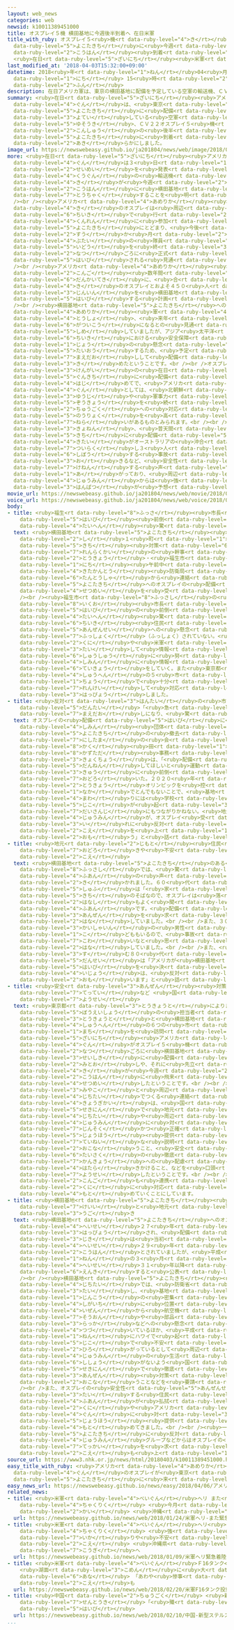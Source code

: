 ```yaml
---
layout: web_news
categories: web
newsid: k10011389451000
title: オスプレイ５機 横田基地に今週後半到着へ 在日米軍
title_with_ruby: オスプレイ５<ruby>機<rt data-ruby-level="4">き</rt></ruby> <ruby>横田基地<rt
  data-ruby-level="5">よこたきち</rt></ruby>に<ruby>今週<rt data-ruby-level="2">こんしゅう</rt></ruby><ruby>後半<rt
  data-ruby-level="2">こうはん</rt></ruby><ruby>到着<rt data-ruby-level="7">とうちゃく</rt></ruby>へ
  <ruby>在日<rt data-ruby-level="5">ざいにち</rt></ruby><ruby>米軍<rt data-ruby-level="4">べいぐん</rt></ruby>
last_modified_at: '2018-04-03T15:32:00+09:00'
datetime: 2018<ruby>年<rt data-ruby-level="1">ねん</rt></ruby>04<ruby>月<rt data-ruby-level="1">がつ</rt></ruby>03<ruby>日<rt
  data-ruby-level="1">にち</rt></ruby> 15<ruby>時<rt data-ruby-level="2">じ</rt></ruby>32<ruby>分<rt
  data-ruby-level="2">ふん</rt></ruby>
description: 在日アメリカ軍は、東京の横田基地に配備を予定している空軍の輸送機、ＣＶ２２オスプレイ５機が今週の後半に横田基地に到着することを明らかにしました。
summary: <ruby>在日<rt data-ruby-level="5">ざいにち</rt></ruby><ruby>アメリカ<rt data-ruby-level="4">あめりか</rt></ruby><ruby>軍<rt
  data-ruby-level="4">ぐん</rt></ruby>は、<ruby>東京<rt data-ruby-level="2">とうきょう</rt></ruby>の<ruby>横田基地<rt
  data-ruby-level="5">よこたきち</rt></ruby>に<ruby>配備<rt data-ruby-level="5">はいび</rt></ruby>を<ruby>予定<rt
  data-ruby-level="3">よてい</rt></ruby>している<ruby>空軍<rt data-ruby-level="4">くうぐん</rt></ruby>の<ruby>輸送機<rt
  data-ruby-level="5">ゆそうき</rt></ruby>、ＣＶ２２オスプレイ５<ruby>機<rt data-ruby-level="4">き</rt></ruby>が<ruby>今週<rt
  data-ruby-level="2">こんしゅう</rt></ruby>の<ruby>後半<rt data-ruby-level="2">こうはん</rt></ruby>に<ruby>横田基地<rt
  data-ruby-level="5">よこたきち</rt></ruby>に<ruby>到着<rt data-ruby-level="7">とうちゃく</rt></ruby>することを<ruby>明<rt
  data-ruby-level="2">あき</rt></ruby>らかにしました。
image_url: https://newswebeasy.github.io/ja201804/news/web/image/2018/04/03/K10011389451_1804031808_1804031831_01_03.jpg
more: <ruby>在日<rt data-ruby-level="5">ざいにち</rt></ruby><ruby>アメリカ<rt data-ruby-level="4">あめりか</rt></ruby><ruby>軍<rt
  data-ruby-level="4">ぐん</rt></ruby>は３<ruby>日<rt data-ruby-level="1">にち</rt></ruby><ruby>声明<rt
  data-ruby-level="2">せいめい</rt></ruby>を<ruby>発表<rt data-ruby-level="3">はっぴょう</rt></ruby>し、<ruby>空軍<rt
  data-ruby-level="4">くうぐん</rt></ruby>の<ruby>輸送機<rt data-ruby-level="5">ゆそうき</rt></ruby>ＣＶ２２オスプレイ５<ruby>機<rt
  data-ruby-level="4">き</rt></ruby>が<ruby>今週<rt data-ruby-level="2">こんしゅう</rt></ruby>の<ruby>後半<rt
  data-ruby-level="2">こうはん</rt></ruby>に<ruby>横田基地<rt data-ruby-level="5">よこたきち</rt></ruby>に<ruby>到着<rt
  data-ruby-level="7">とうちゃく</rt></ruby>することを<ruby>明<rt data-ruby-level="2">あき</rt></ruby>らかにしました。<br
  /><br /><ruby>アメリカ<rt data-ruby-level="4">あめりか</rt></ruby><ruby>軍<rt data-ruby-level="4">ぐん</rt></ruby>などによりますと、５<ruby>機<rt
  data-ruby-level="4">き</rt></ruby>のオスプレイは<ruby>周辺<rt data-ruby-level="4">しゅうへん</rt></ruby><ruby>地域<rt
  data-ruby-level="6">ちいき</rt></ruby>で<ruby>行<rt data-ruby-level="2">おこな</rt></ruby>われる<ruby>訓練<rt
  data-ruby-level="4">くんれん</rt></ruby>に<ruby>参加<rt data-ruby-level="4">さんか</rt></ruby>したあとも<ruby>横田基地<rt
  data-ruby-level="5">よこたきち</rt></ruby>にとどまり、<ruby>今後<rt data-ruby-level="2">こんご</rt></ruby>、<ruby>数<rt
  data-ruby-level="2">すう</rt></ruby>か<ruby>月<rt data-ruby-level="2">げつ</rt></ruby>かけて<ruby>部隊<rt
  data-ruby-level="4">ぶたい</rt></ruby>の<ruby>隊員<rt data-ruby-level="4">たいいん</rt></ruby>の<ruby>移動<rt
  data-ruby-level="5">いどう</rt></ruby>を<ruby>終<rt data-ruby-level="3">お</rt></ruby>え、ことし<ruby>夏<rt
  data-ruby-level="2">なつ</rt></ruby>ごろに<ruby>正式<rt data-ruby-level="3">せいしき</rt></ruby>に<ruby>配備<rt
  data-ruby-level="5">はいび</rt></ruby>される<ruby>見通<rt data-ruby-level="2">みとお</rt></ruby>しだということです。<br
  /><br /><ruby>アメリカ<rt data-ruby-level="4">あめりか</rt></ruby><ruby>軍<rt data-ruby-level="4">ぐん</rt></ruby>は<ruby>今後<rt
  data-ruby-level="2">こんご</rt></ruby><ruby>数年間<rt data-ruby-level="2">すうねんかん</rt></ruby>で<ruby>段階的<rt
  data-ruby-level="6">だんかいてき</rt></ruby>に、<ruby>合<rt data-ruby-level="2">あ</rt></ruby>わせて１０<ruby>機<rt
  data-ruby-level="4">き</rt></ruby>のオスプレイとおよそ４５０<ruby>人<rt data-ruby-level="1">にん</rt></ruby>の<ruby>人員<rt
  data-ruby-level="3">じんいん</rt></ruby>を<ruby>横田基地<rt data-ruby-level="5">よこたきち</rt></ruby>へ<ruby>配備<rt
  data-ruby-level="5">はいび</rt></ruby>する<ruby>計画<rt data-ruby-level="2">けいかく</rt></ruby>です。<br
  /><br /><ruby>横田基地<rt data-ruby-level="5">よこたきち</rt></ruby>へのオスプレイの<ruby>配備<rt data-ruby-level="5">はいび</rt></ruby>について<ruby>アメリカ<rt
  data-ruby-level="4">あめりか</rt></ruby><ruby>軍<rt data-ruby-level="4">ぐん</rt></ruby>は<ruby>当初<rt
  data-ruby-level="4">とうしょ</rt></ruby>、<ruby>来年<rt data-ruby-level="2">らいねん</rt></ruby>１０<ruby>月以降<rt
  data-ruby-level="6">がついこう</rt></ruby>になるとの<ruby>見通<rt data-ruby-level="2">みとお</rt></ruby>しを<ruby>示<rt
  data-ruby-level="5">しめ</rt></ruby>していましたが、アジア<ruby>太平洋<rt data-ruby-level="3">たいへいよう</rt></ruby><ruby>地域<rt
  data-ruby-level="6">ちいき</rt></ruby>における<ruby>安全保障<rt data-ruby-level="6">あんぜんほしょう</rt></ruby><ruby>上<rt
  data-ruby-level="1">じょう</rt></ruby>の<ruby>懸念<rt data-ruby-level="7">けねん</rt></ruby>に<ruby>対応<rt
  data-ruby-level="5">たいおう</rt></ruby>するため、<ruby>予定<rt data-ruby-level="3">よてい</rt></ruby>を<ruby>前倒<rt
  data-ruby-level="7">まえだお</rt></ruby>しして<ruby>配備<rt data-ruby-level="5">はいび</rt></ruby>を<ruby>決<rt
  data-ruby-level="3">き</rt></ruby>めたということです。<br /><br />オスプレイが<ruby>沖縄<rt data-ruby-level="7">おきなわ</rt></ruby><ruby>県外<rt
  data-ruby-level="3">けんがい</rt></ruby>の<ruby>在日<rt data-ruby-level="5">ざいにち</rt></ruby>アメリカ<ruby>軍基地<rt
  data-ruby-level="5">ぐんきち</rt></ruby>に<ruby>配備<rt data-ruby-level="5">はいび</rt></ruby>されるのは<ruby>初<rt
  data-ruby-level="4">はじ</rt></ruby>めてで、<ruby>アメリカ<rt data-ruby-level="4">あめりか</rt></ruby><ruby>軍<rt
  data-ruby-level="4">ぐん</rt></ruby>としては、<ruby>北朝鮮<rt data-ruby-level="7">きたちょうせん</rt></ruby><ruby>有事<rt
  data-ruby-level="3">ゆうじ</rt></ruby>や<ruby>軍事力<rt data-ruby-level="4">ぐんじりょく</rt></ruby>の<ruby>増強<rt
  data-ruby-level="5">ぞうきょう</rt></ruby>を<ruby>続<rt data-ruby-level="4">つづ</rt></ruby>ける<ruby>中国<rt
  data-ruby-level="2">ちゅうごく</rt></ruby>への<ruby>対応<rt data-ruby-level="5">たいおう</rt></ruby><ruby>能力<rt
  data-ruby-level="5">のうりょく</rt></ruby>を<ruby>高<rt data-ruby-level="2">たか</rt></ruby>める<ruby>狙<rt
  data-ruby-level="7">ねら</rt></ruby>いがあるものとみられます。<br /><br /><ruby>一方<rt data-ruby-level="2">いっぽう</rt></ruby>、オスプレイをめぐっては、<ruby>去年<rt
  data-ruby-level="3">きょねん</rt></ruby>、<ruby>普天間<rt data-ruby-level="7">ふてんま</rt></ruby><ruby>基地<rt
  data-ruby-level="5">きち</rt></ruby>に<ruby>配備<rt data-ruby-level="5">はいび</rt></ruby>されている<ruby>機体<rt
  data-ruby-level="4">きたい</rt></ruby>がオーストラリアの<ruby>沖合<rt data-ruby-level="7">おきあい</rt></ruby>で<ruby>墜落<rt
  data-ruby-level="7">ついらく</rt></ruby>し３<ruby>人<rt data-ruby-level="1">にん</rt></ruby>が<ruby>死亡<rt
  data-ruby-level="6">しぼう</rt></ruby>する<ruby>事故<rt data-ruby-level="5">じこ</rt></ruby>が<ruby>起<rt
  data-ruby-level="3">お</rt></ruby>きるなど、<ruby>安全性<rt data-ruby-level="5">あんぜんせい</rt></ruby>を<ruby>懸念<rt
  data-ruby-level="7">けねん</rt></ruby>する<ruby>声<rt data-ruby-level="2">こえ</rt></ruby>も<ruby>上<rt
  data-ruby-level="1">あ</rt></ruby>がっており、<ruby>周辺<rt data-ruby-level="4">しゅうへん</rt></ruby><ruby>住民<rt
  data-ruby-level="4">じゅうみん</rt></ruby>からは<ruby>強<rt data-ruby-level="2">つよ</rt></ruby>い<ruby>反発<rt
  data-ruby-level="3">はんぱつ</rt></ruby>が<ruby>予想<rt data-ruby-level="3">よそう</rt></ruby>されます。
movie_url: https://newswebeasy.github.io/ja201804/news/web/movie/2018/04/03/k10011389451_201804031808_201804031831.mp4
voice_url: https://newswebeasy.github.io/ja201804/news/web/voice/2018/04/03/k10011389451_201804031808_201804031831.mp3
body:
- title: <ruby>福生<rt data-ruby-level="8">ふっさ</rt></ruby><ruby>市長<rt data-ruby-level="2">しちょう</rt></ruby>「<ruby>配備<rt
    data-ruby-level="5">はいび</rt></ruby><ruby>前倒<rt data-ruby-level="7">まえだお</rt></ruby>しに<ruby>大変<rt
    data-ruby-level="4">たいへん</rt></ruby><ruby>驚<rt data-ruby-level="7">おどろ</rt></ruby>き」
  text: <ruby>横田基地<rt data-ruby-level="5">よこたきち</rt></ruby><ruby>周辺<rt data-ruby-level="4">しゅうへん</rt></ruby>の５<ruby>市<rt
    data-ruby-level="2">し</rt></ruby>１<ruby>町<rt data-ruby-level="1">ちょう</rt></ruby>でつくる<ruby>基地<rt
    data-ruby-level="5">きち</rt></ruby><ruby>対策<rt data-ruby-level="6">たいさく</rt></ruby><ruby>連絡会<rt
    data-ruby-level="7">れんらくかい</rt></ruby>の<ruby>幹事<rt data-ruby-level="5">かんじ</rt></ruby>である<ruby>東京<rt
    data-ruby-level="2">とうきょう</rt></ruby>・<ruby>福生市<rt data-ruby-level="8">ふっさし</rt></ruby>によりますと、３<ruby>日<rt
    data-ruby-level="1">にち</rt></ruby><ruby>午前中<rt data-ruby-level="2">ごぜんちゅう</rt></ruby>に<ruby>北関東<rt
    data-ruby-level="4">きたかんとう</rt></ruby><ruby>防衛局<rt data-ruby-level="5">ぼうえいきょく</rt></ruby>の<ruby>担当者<rt
    data-ruby-level="6">たんとうしゃ</rt></ruby>から<ruby>連絡<rt data-ruby-level="7">れんらく</rt></ruby>があり、<ruby>横田基地<rt
    data-ruby-level="5">よこたきち</rt></ruby>へのオスプレイの<ruby>配備<rt data-ruby-level="5">はいび</rt></ruby>について<ruby>説明<rt
    data-ruby-level="4">せつめい</rt></ruby>を<ruby>受<rt data-ruby-level="3">う</rt></ruby>けたということです。<br
    /><br /><ruby>福生市<rt data-ruby-level="8">ふっさし</rt></ruby>の<ruby>加藤<rt data-ruby-level="7">かとう</rt></ruby><ruby>育男<rt
    data-ruby-level="8">いくお</rt></ruby><ruby>市長<rt data-ruby-level="2">しちょう</rt></ruby>は「<ruby>配備<rt
    data-ruby-level="5">はいび</rt></ruby>の<ruby>前倒<rt data-ruby-level="7">まえだお</rt></ruby>しに<ruby>大変<rt
    data-ruby-level="4">たいへん</rt></ruby><ruby>驚<rt data-ruby-level="7">おどろ</rt></ruby>いている。<ruby>地域<rt
    data-ruby-level="6">ちいき</rt></ruby><ruby>住民<rt data-ruby-level="4">じゅうみん</rt></ruby>のオスプレイの<ruby>安全性<rt
    data-ruby-level="5">あんぜんせい</rt></ruby>への<ruby>懸念<rt data-ruby-level="7">けねん</rt></ruby>は<ruby>払拭<rt
    data-ruby-level="7">ふっしょく</rt></ruby>（ふっしょく）されていない。<ruby>今後<rt data-ruby-level="2">こんご</rt></ruby>も<ruby>国<rt
    data-ruby-level="2">くに</rt></ruby>や<ruby>米軍<rt data-ruby-level="4">べいぐん</rt></ruby>に<ruby>対<rt
    data-ruby-level="3">たい</rt></ruby>して<ruby>情報<rt data-ruby-level="5">じょうほう</rt></ruby><ruby>収集<rt
    data-ruby-level="6">しゅうしゅう</rt></ruby>に<ruby>努<rt data-ruby-level="4">つと</rt></ruby>め<ruby>市民<rt
    data-ruby-level="4">しみん</rt></ruby>に<ruby>情報<rt data-ruby-level="5">じょうほう</rt></ruby><ruby>提供<rt
    data-ruby-level="6">ていきょう</rt></ruby>をしていく。また<ruby>東京都<rt data-ruby-level="3">とうきょうと</rt></ruby>や<ruby>周辺<rt
    data-ruby-level="4">しゅうへん</rt></ruby>の５<ruby>市<rt data-ruby-level="2">し</rt></ruby>１<ruby>町<rt
    data-ruby-level="1">ちょう</rt></ruby>で<ruby>十分<rt data-ruby-level="2">じゅうぶん</rt></ruby>に<ruby>連携<rt
    data-ruby-level="7">れんけい</rt></ruby>して<ruby>対応<rt data-ruby-level="5">たいおう</rt></ruby>する」というコメントを<ruby>発表<rt
    data-ruby-level="3">はっぴょう</rt></ruby>しました。
- title: <ruby>反対<rt data-ruby-level="3">はんたい</rt></ruby>の<ruby>市民<rt data-ruby-level="4">しみん</rt></ruby><ruby>団体<rt
    data-ruby-level="5">だんたい</rt></ruby>「<ruby>急<rt data-ruby-level="3">きゅう</rt></ruby>に<ruby>前倒<rt
    data-ruby-level="7">まえだお</rt></ruby>しになり、<ruby>驚<rt data-ruby-level="7">おどろ</rt></ruby>いた」
  text: オスプレイの<ruby>配備<rt data-ruby-level="5">はいび</rt></ruby>に<ruby>反対<rt data-ruby-level="3">はんたい</rt></ruby>してきた<ruby>市民<rt
    data-ruby-level="4">しみん</rt></ruby><ruby>団体<rt data-ruby-level="5">だんたい</rt></ruby>「<ruby>横田基地<rt
    data-ruby-level="5">よこたきち</rt></ruby>の<ruby>撤去<rt data-ruby-level="7">てっきょ</rt></ruby>をめざす<ruby>西多摩<rt
    data-ruby-level="7">にしたま</rt></ruby>の<ruby>会<rt data-ruby-level="2">かい</rt></ruby>」の<ruby>寉<rt
    data-ruby-level="8">かく</rt></ruby><ruby>田<rt data-ruby-level="1">た</rt></ruby><ruby>一忠<rt
    data-ruby-level="8">かずただ</rt></ruby><ruby>事務<rt data-ruby-level="5">じむ</rt></ruby><ruby>局長<rt
    data-ruby-level="3">きょくちょう</rt></ruby>は、「<ruby>配備<rt data-ruby-level="5">はいび</rt></ruby>を<ruby>断念<rt
    data-ruby-level="5">だんねん</rt></ruby>してほしいと<ruby>運動<rt data-ruby-level="3">うんどう</rt></ruby>してきたが、<ruby>急<rt
    data-ruby-level="3">きゅう</rt></ruby>に<ruby>前倒<rt data-ruby-level="7">まえだお</rt></ruby>しになり、<ruby>驚<rt
    data-ruby-level="7">おどろ</rt></ruby>いた。２０２０<ruby>年<rt data-ruby-level="1">ねん</rt></ruby>に<ruby>東京<rt
    data-ruby-level="2">とうきょう</rt></ruby>オリンピックを<ruby>控<rt data-ruby-level="7">ひか</rt></ruby>える<ruby>中<rt
    data-ruby-level="1">なか</rt></ruby>でとんでもないことで、<ruby>基地<rt data-ruby-level="5">きち</rt></ruby>の<ruby>周<rt
    data-ruby-level="4">まわ</rt></ruby>りには<ruby>学校<rt data-ruby-level="1">がっこう</rt></ruby>などもあり、<ruby>事故<rt
    data-ruby-level="5">じこ</rt></ruby>が<ruby>起<rt data-ruby-level="3">お</rt></ruby>きれば<ruby>大惨事<rt
    data-ruby-level="7">だいさんじ</rt></ruby>にもつながりかねない。<ruby>地元<rt data-ruby-level="2">じもと</rt></ruby>の<ruby>住民<rt
    data-ruby-level="4">じゅうみん</rt></ruby>が、オスプレイ<ruby>受<rt data-ruby-level="3">う</rt></ruby>け<ruby>入<rt
    data-ruby-level="3">い</rt></ruby>れに<ruby>反対<rt data-ruby-level="3">はんたい</rt></ruby>の<ruby>声<rt
    data-ruby-level="2">こえ</rt></ruby>を<ruby>上<rt data-ruby-level="1">あ</rt></ruby>げていかなければならないと<ruby>思<rt
    data-ruby-level="2">おも</rt></ruby>う」と<ruby>話<rt data-ruby-level="2">はな</rt></ruby>していました。
- title: <ruby>地元<rt data-ruby-level="2">じもと</rt></ruby><ruby>住民<rt data-ruby-level="4">じゅうみん</rt></ruby>から<ruby>驚<rt
    data-ruby-level="7">おどろ</rt></ruby>きや<ruby>不安<rt data-ruby-level="4">ふあん</rt></ruby>の<ruby>声<rt
    data-ruby-level="2">こえ</rt></ruby>
  text: <ruby>横田基地<rt data-ruby-level="5">よこたきち</rt></ruby>のある<ruby>東京<rt data-ruby-level="2">とうきょう</rt></ruby>・<ruby>福生市<rt
    data-ruby-level="8">ふっさし</rt></ruby>では、<ruby>驚<rt data-ruby-level="7">おどろ</rt></ruby>きや<ruby>不安<rt
    data-ruby-level="4">ふあん</rt></ruby>の<ruby>声<rt data-ruby-level="2">こえ</rt></ruby>が<ruby>聞<rt
    data-ruby-level="2">き</rt></ruby>かれました。６０<ruby>代<rt data-ruby-level="3">だい</rt></ruby>の<ruby>主婦<rt
    data-ruby-level="5">しゅふ</rt></ruby>は「<ruby>家<rt data-ruby-level="2">いえ</rt></ruby>が<ruby>基地<rt
    data-ruby-level="5">きち</rt></ruby>のそばなので、オスプレイは<ruby>落<rt data-ruby-level="3">お</rt></ruby>ちるという<ruby>話<rt
    data-ruby-level="2">はなし</rt></ruby>もよく<ruby>聞<rt data-ruby-level="2">き</rt></ruby>くので<ruby>不安<rt
    data-ruby-level="4">ふあん</rt></ruby>です。<ruby>配備<rt data-ruby-level="5">はいび</rt></ruby>されるとすれば、<ruby>安全<rt
    data-ruby-level="3">あんぜん</rt></ruby>を<ruby>求<rt data-ruby-level="4">もと</rt></ruby>めたいです」と<ruby>話<rt
    data-ruby-level="2">はな</rt></ruby>していました。<br /><br />また、３０<ruby>代<rt data-ruby-level="3">だい</rt></ruby>の<ruby>会社員<rt
    data-ruby-level="3">かいしゃいん</rt></ruby>の<ruby>男性<rt data-ruby-level="5">だんせい</rt></ruby>は「<ruby>子<rt
    data-ruby-level="1">こ</rt></ruby>どももいるので、<ruby>事故<rt data-ruby-level="5">じこ</rt></ruby>があったら<ruby>怖<rt
    data-ruby-level="7">こわ</rt></ruby>いなと<ruby>思<rt data-ruby-level="2">おも</rt></ruby>います」と<ruby>話<rt
    data-ruby-level="2">はな</rt></ruby>していました。<br /><br />また、<ruby>基地<rt data-ruby-level="5">きち</rt></ruby>のそばに<ruby>住<rt
    data-ruby-level="3">す</rt></ruby>む８０<ruby>代<rt data-ruby-level="3">だい</rt></ruby>の<ruby>男性<rt
    data-ruby-level="5">だんせい</rt></ruby>は「アメリカが<ruby>横田基地<rt data-ruby-level="5">よこたきち</rt></ruby>への<ruby>配備<rt
    data-ruby-level="5">はいび</rt></ruby>を<ruby>決<rt data-ruby-level="3">き</rt></ruby>めた<ruby>以上<rt
    data-ruby-level="4">いじょう</rt></ruby>は、<ruby>反対<rt data-ruby-level="3">はんたい</rt></ruby>してもしかたないのかなと<ruby>思<rt
    data-ruby-level="2">おも</rt></ruby>います」と<ruby>話<rt data-ruby-level="2">はな</rt></ruby>していました。
- title: <ruby>安全<rt data-ruby-level="3">あんぜん</rt></ruby><ruby>対策<rt data-ruby-level="6">たいさく</rt></ruby><ruby>徹底<rt
    data-ruby-level="7">てってい</rt></ruby>など <ruby>国<rt data-ruby-level="2">くに</rt></ruby>に<ruby>要請<rt
    data-ruby-level="7">ようせい</rt></ruby>
  text: <ruby>東京都<rt data-ruby-level="3">とうきょうと</rt></ruby>によりますと、３<ruby>日午前<rt data-ruby-level="2">にちごぜん</rt></ruby>、<ruby>防衛省<rt
    data-ruby-level="5">ぼうえいしょう</rt></ruby>の<ruby>担当者<rt data-ruby-level="6">たんとうしゃ</rt></ruby>が<ruby>東京都<rt
    data-ruby-level="3">とうきょうと</rt></ruby>と<ruby>横田基地<rt data-ruby-level="5">よこたきち</rt></ruby><ruby>周辺<rt
    data-ruby-level="4">しゅうへん</rt></ruby>の６つの<ruby>市<rt data-ruby-level="2">し</rt></ruby>や<ruby>町<rt
    data-ruby-level="1">まち</rt></ruby>を<ruby>訪問<rt data-ruby-level="6">ほうもん</rt></ruby>し、<ruby>在日<rt
    data-ruby-level="5">ざいにち</rt></ruby><ruby>アメリカ<rt data-ruby-level="4">あめりか</rt></ruby><ruby>軍<rt
    data-ruby-level="4">ぐん</rt></ruby>がオスプレイ５<ruby>機<rt data-ruby-level="4">き</rt></ruby>をことし<ruby>夏<rt
    data-ruby-level="2">なつ</rt></ruby>ごろに<ruby>横田基地<rt data-ruby-level="5">よこたきち</rt></ruby>に<ruby>正式<rt
    data-ruby-level="3">せいしき</rt></ruby>に<ruby>配備<rt data-ruby-level="5">はいび</rt></ruby>する<ruby>見通<rt
    data-ruby-level="2">みとお</rt></ruby>しや、それに<ruby>先立<rt data-ruby-level="1">さきだ</rt></ruby>って５<ruby>機<rt
    data-ruby-level="4">き</rt></ruby>が<ruby>今週<rt data-ruby-level="2">こんしゅう</rt></ruby>の<ruby>後半<rt
    data-ruby-level="2">こうはん</rt></ruby>に<ruby>飛来<rt data-ruby-level="4">ひらい</rt></ruby>することを<ruby>説明<rt
    data-ruby-level="4">せつめい</rt></ruby>したということです。<br /><br />これに<ruby>対<rt data-ruby-level="3">たい</rt></ruby>し<ruby>都<rt
    data-ruby-level="3">みやこ</rt></ruby>と<ruby>周辺<rt data-ruby-level="4">しゅうへん</rt></ruby>の<ruby>自治体<rt
    data-ruby-level="4">じちたい</rt></ruby>でつくる<ruby>連絡<rt data-ruby-level="7">れんらく</rt></ruby><ruby>協議会<rt
    data-ruby-level="4">きょうぎかい</rt></ruby>は、<ruby>国<rt data-ruby-level="2">くに</rt></ruby>の<ruby>責任<rt
    data-ruby-level="5">せきにん</rt></ruby>で<ruby>地元<rt data-ruby-level="2">じもと</rt></ruby><ruby>自治体<rt
    data-ruby-level="4">じちたい</rt></ruby>や<ruby>周辺<rt data-ruby-level="4">しゅうへん</rt></ruby><ruby>住民<rt
    data-ruby-level="4">じゅうみん</rt></ruby>に<ruby>対<rt data-ruby-level="3">たい</rt></ruby>して<ruby>迅速<rt
    data-ruby-level="7">じんそく</rt></ruby>かつ<ruby>正確<rt data-ruby-level="5">せいかく</rt></ruby>な<ruby>情報<rt
    data-ruby-level="5">じょうほう</rt></ruby><ruby>提供<rt data-ruby-level="6">ていきょう</rt></ruby>や<ruby>丁寧<rt
    data-ruby-level="7">ていねい</rt></ruby>な<ruby>説明<rt data-ruby-level="4">せつめい</rt></ruby>を<ruby>行<rt
    data-ruby-level="2">おこな</rt></ruby>うこと、<ruby>安全<rt data-ruby-level="3">あんぜん</rt></ruby><ruby>対策<rt
    data-ruby-level="6">たいさく</rt></ruby>の<ruby>徹底<rt data-ruby-level="7">てってい</rt></ruby>と<ruby>環境<rt
    data-ruby-level="7">かんきょう</rt></ruby>への<ruby>配慮<rt data-ruby-level="7">はいりょ</rt></ruby>などをアメリカに<ruby>働<rt
    data-ruby-level="4">はたら</rt></ruby>きかけること、などを<ruby>口頭<rt data-ruby-level="2">こうとう</rt></ruby>で<ruby>要請<rt
    data-ruby-level="7">ようせい</rt></ruby>したということです。<br /><br /><ruby>協議会<rt data-ruby-level="4">きょうぎかい</rt></ruby>は<ruby>今後<rt
    data-ruby-level="2">こんご</rt></ruby>も<ruby>連携<rt data-ruby-level="7">れんけい</rt></ruby>して<ruby>国<rt
    data-ruby-level="2">くに</rt></ruby>に<ruby>対応<rt data-ruby-level="5">たいおう</rt></ruby>を<ruby>求<rt
    data-ruby-level="4">もと</rt></ruby>めていくことにしています。
- title: <ruby>横田基地<rt data-ruby-level="5">よこたきち</rt></ruby><ruby>配備<rt data-ruby-level="5">はいび</rt></ruby>の<ruby>経緯<rt
    data-ruby-level="7">けいい</rt></ruby>と<ruby>地元<rt data-ruby-level="2">じもと</rt></ruby>の<ruby>動<rt
    data-ruby-level="3">うご</rt></ruby>き
  text: <ruby>横田基地<rt data-ruby-level="5">よこたきち</rt></ruby>へのオスプレイの<ruby>配備<rt data-ruby-level="5">はいび</rt></ruby>は<ruby>平成<rt
    data-ruby-level="4">へいせい</rt></ruby>２７<ruby>年<rt data-ruby-level="1">ねん</rt></ruby>に<ruby>発表<rt
    data-ruby-level="3">はっぴょう</rt></ruby>され、<ruby>配備<rt data-ruby-level="5">はいび</rt></ruby>の<ruby>時期<rt
    data-ruby-level="3">じき</rt></ruby>は<ruby>当初<rt data-ruby-level="4">とうしょ</rt></ruby>、<ruby>平成<rt
    data-ruby-level="4">へいせい</rt></ruby>２９<ruby>年<rt data-ruby-level="1">ねん</rt></ruby>の<ruby>後半<rt
    data-ruby-level="2">こうはん</rt></ruby>とされていましたが、<ruby>平成<rt data-ruby-level="4">へいせい</rt></ruby>２９<ruby>年<rt
    data-ruby-level="1">ねん</rt></ruby>の３<ruby>月<rt data-ruby-level="1">がつ</rt></ruby>、<ruby>平成<rt
    data-ruby-level="4">へいせい</rt></ruby>３１<ruby>年以降<rt data-ruby-level="6">ねんいこう</rt></ruby>に<ruby>延期<rt
    data-ruby-level="6">えんき</rt></ruby>すると<ruby>公表<rt data-ruby-level="3">こうひょう</rt></ruby>されていました。<br
    /><br /><ruby>横田基地<rt data-ruby-level="5">よこたきち</rt></ruby><ruby>周辺<rt data-ruby-level="4">しゅうへん</rt></ruby>の<ruby>自治体<rt
    data-ruby-level="4">じちたい</rt></ruby>では、<ruby>防衛省<rt data-ruby-level="5">ぼうえいしょう</rt></ruby>などに<ruby>対<rt
    data-ruby-level="3">たい</rt></ruby>し、<ruby>基地<rt data-ruby-level="5">きち</rt></ruby>が<ruby>人口<rt
    data-ruby-level="1">じんこう</rt></ruby>の<ruby>密集<rt data-ruby-level="6">みっしゅう</rt></ruby>した<ruby>市街地<rt
    data-ruby-level="4">しがいち</rt></ruby>に<ruby>位置<rt data-ruby-level="4">いち</rt></ruby>していて<ruby>以前<rt
    data-ruby-level="4">いぜん</rt></ruby>から<ruby>航空機<rt data-ruby-level="4">こうくうき</rt></ruby>の<ruby>騒音<rt
    data-ruby-level="7">そうおん</rt></ruby>や<ruby>部品<rt data-ruby-level="3">ぶひん</rt></ruby>の<ruby>落下<rt
    data-ruby-level="3">らっか</rt></ruby>などへの<ruby>懸念<rt data-ruby-level="7">けねん</rt></ruby>が<ruby>続<rt
    data-ruby-level="4">つづ</rt></ruby>いているほか、<ruby>平成<rt data-ruby-level="4">へいせい</rt></ruby>２７<ruby>年<rt
    data-ruby-level="1">ねん</rt></ruby>にハワイで<ruby>起<rt data-ruby-level="3">お</rt></ruby>きたオスプレイの<ruby>事故<rt
    data-ruby-level="5">じこ</rt></ruby>で<ruby>不安<rt data-ruby-level="4">ふあん</rt></ruby>が<ruby>広<rt
    data-ruby-level="2">ひろ</rt></ruby>がっているとして<ruby>周辺<rt data-ruby-level="4">しゅうへん</rt></ruby><ruby>住民<rt
    data-ruby-level="4">じゅうみん</rt></ruby>の<ruby>生活<rt data-ruby-level="2">せいかつ</rt></ruby>に<ruby>支障<rt
    data-ruby-level="6">ししょう</rt></ruby>がないよう<ruby>国<rt data-ruby-level="2">くに</rt></ruby>の<ruby>責任<rt
    data-ruby-level="5">せきにん</rt></ruby>で<ruby>徹底<rt data-ruby-level="7">てってい</rt></ruby>した<ruby>安全<rt
    data-ruby-level="3">あんぜん</rt></ruby><ruby>対策<rt data-ruby-level="6">たいさく</rt></ruby>を<ruby>行<rt
    data-ruby-level="2">おこな</rt></ruby>うことなどを<ruby>要請<rt data-ruby-level="7">ようせい</rt></ruby>してきました。<br
    /><br />また、オスプレイの<ruby>安全性<rt data-ruby-level="5">あんぜんせい</rt></ruby>に<ruby>対<rt
    data-ruby-level="3">たい</rt></ruby>する<ruby>住民<rt data-ruby-level="4">じゅうみん</rt></ruby>の<ruby>不安<rt
    data-ruby-level="4">ふあん</rt></ruby>が<ruby>払拭<rt data-ruby-level="7">ふっしょく</rt></ruby>されていないとして、<ruby>国<rt
    data-ruby-level="2">くに</rt></ruby>や<ruby>アメリカ<rt data-ruby-level="4">あめりか</rt></ruby><ruby>軍<rt
    data-ruby-level="4">ぐん</rt></ruby>に<ruby>対<rt data-ruby-level="3">たい</rt></ruby>して<ruby>情報<rt
    data-ruby-level="5">じょうほう</rt></ruby><ruby>提供<rt data-ruby-level="6">ていきょう</rt></ruby>を<ruby>求<rt
    data-ruby-level="4">もと</rt></ruby>めてきました。<br /><br /><ruby>一方<rt data-ruby-level="2">いっぽう</rt></ruby>、<ruby>横田基地<rt
    data-ruby-level="5">よこたきち</rt></ruby>に<ruby>反対<rt data-ruby-level="3">はんたい</rt></ruby>する<ruby>住民<rt
    data-ruby-level="4">じゅうみん</rt></ruby>グループなどからはオスプレイの<ruby>配備<rt data-ruby-level="5">はいび</rt></ruby><ruby>撤回<rt
    data-ruby-level="7">てっかい</rt></ruby>を<ruby>求<rt data-ruby-level="4">もと</rt></ruby>める<ruby>声<rt
    data-ruby-level="2">こえ</rt></ruby>も<ruby>上<rt data-ruby-level="1">あ</rt></ruby>がっていました。
source_url: https://www3.nhk.or.jp/news/html/20180403/k10011389451000.html
easy_title_with_ruby: <ruby>アメリカ<rt data-ruby-level="4">あめりか</rt></ruby><ruby>軍<rt
  data-ruby-level="4">ぐん</rt></ruby>のオスプレイが<ruby>東京<rt data-ruby-level="2">とうきょう</rt></ruby>の<ruby>横田基地<rt
  data-ruby-level="5">よこたきち</rt></ruby>に<ruby>来<rt data-ruby-level="2">く</rt></ruby>る
easy_news_url: https://newswebeasy.github.io/news/easy/2018/04/06/アメリカ軍のオスプレイが東京の横田基地に来る
related_news:
- title: <ruby>米軍<rt data-ruby-level="4">べいぐん</rt></ruby>ヘリ また<ruby>緊急<rt data-ruby-level="7">きんきゅう</rt></ruby><ruby>着陸<rt
    data-ruby-level="4">ちゃくりく</rt></ruby> <ruby>今月<rt data-ruby-level="2">こんげつ</rt></ruby>だけで３<ruby>回<rt
    data-ruby-level="2">かい</rt></ruby> <ruby>沖縄<rt data-ruby-level="7">おきなわ</rt></ruby>
  url: https://newswebeasy.github.io/news/web/2018/01/24/米軍ヘリ-また緊急着陸-今月だけで3回-沖縄
- title: <ruby>米軍<rt data-ruby-level="4">べいぐん</rt></ruby>ヘリ<ruby>緊急<rt data-ruby-level="7">きんきゅう</rt></ruby><ruby>着陸<rt
    data-ruby-level="4">ちゃくりく</rt></ruby> <ruby>強<rt data-ruby-level="2">つよ</rt></ruby>まる<ruby>怒<rt
    data-ruby-level="7">いか</rt></ruby>りや<ruby>不安<rt data-ruby-level="4">ふあん</rt></ruby>の<ruby>声<rt
    data-ruby-level="2">こえ</rt></ruby> <ruby>沖縄県<rt data-ruby-level="7">おきなわけん</rt></ruby>が<ruby>抗議<rt
    data-ruby-level="7">こうぎ</rt></ruby>へ
  url: https://newswebeasy.github.io/news/web/2018/01/09/米軍ヘリ緊急着陸-強まる怒りや不安の声-沖縄県が抗議へ
- title: <ruby>米軍<rt data-ruby-level="4">べいぐん</rt></ruby>Ｆ16タンク<ruby>投棄<rt data-ruby-level="7">とうき</rt></ruby>
    <ruby>湖面<rt data-ruby-level="3">こめん</rt></ruby>に<ruby>大<rt data-ruby-level="1">おお</rt></ruby>きな<ruby>穴<rt
    data-ruby-level="6">あな</rt></ruby> 「あわや<ruby>惨事<rt data-ruby-level="7">さんじ</rt></ruby>」の<ruby>声<rt
    data-ruby-level="2">こえ</rt></ruby>も
  url: https://newswebeasy.github.io/news/web/2018/02/20/米軍F16タンク投棄-湖面に大きな穴-あわや惨事の声も
- title: <ruby>中国<rt data-ruby-level="2">ちゅうごく</rt></ruby> <ruby>新型<rt data-ruby-level="4">しんがた</rt></ruby>ステルス<ruby>戦闘機<rt
    data-ruby-level="7">せんとうき</rt></ruby>「<ruby>殲<rt data-ruby-level="8">せん</rt></ruby>20」を<ruby>配備<rt
    data-ruby-level="5">はいび</rt></ruby>
  url: https://newswebeasy.github.io/news/web/2018/02/10/中国-新型ステルス戦闘機殲20を配備
...
```

